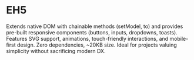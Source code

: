 # EH5
Extends native DOM with chainable methods (setModel, to) and provides pre-built responsive components (buttons, inputs, dropdowns, toasts). Features SVG support, animations, touch-friendly interactions, and mobile-first design. Zero dependencies, ~20KB size. Ideal for projects valuing simplicity without sacrificing modern DX.
